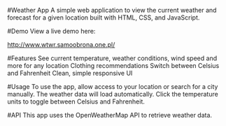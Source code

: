#Weather App
A simple web application to view the current weather and forecast for a given location built with HTML, CSS, and JavaScript.

#Demo
View a live demo here:

http://www.wtwr.samoobrona.one.pl/

#Features
See current temperature, weather conditions, wind speed and more for any location
Clothing recommendations
Switch between Celsius and Fahrenheit
Clean, simple responsive UI

#Usage
To use the app, allow access to your location or search for a city manually. The weather data will load automatically. Click the temperature units to toggle between Celsius and Fahrenheit.

#API
This app uses the OpenWeatherMap API to retrieve weather data.